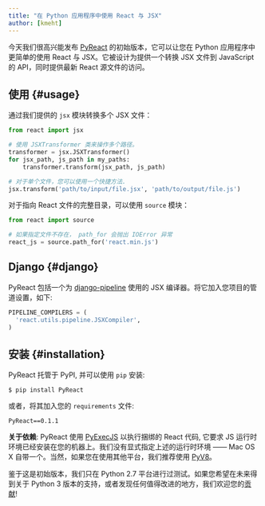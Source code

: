 ```yaml
---
title: "在 Python 应用程序中使用 React 与 JSX"
author: [kmeht]
---
```


今天我们很高兴能发布 [PyReact](https://github.com/facebook/react-python) 的初始版本，它可以让您在 Python 应用程序中更简单的使用 React 与 JSX。它被设计为提供一个转换 JSX 文件到 JavaScript 的 API，同时提供最新 React 源文件的访问。

## 使用 {#usage}

通过我们提供的 `jsx` 模块转换多个 JSX 文件：

```python
from react import jsx

# 使用 JSXTransformer 类来操作多个路径。
transformer = jsx.JSXTransformer()
for jsx_path, js_path in my_paths:
    transformer.transform(jsx_path, js_path)

# 对于单个文件，您可以使用一个快捷方法.
jsx.transform('path/to/input/file.jsx', 'path/to/output/file.js')
```

对于指向 React 文件的完整目录，可以使用 `source` 模块：

```python
from react import source

# 如果指定文件不存在， path_for 会抛出 IOError 异常
react_js = source.path_for('react.min.js')
```

## Django {#django}

PyReact 包括一个为 [django-pipeline](https://github.com/cyberdelia/django-pipeline) 使用的 JSX 编译器。将它加入您项目的管道设置，如下:

```python
PIPELINE_COMPILERS = (
  'react.utils.pipeline.JSXCompiler',
)
```

## 安装 {#installation}

PyReact 托管于 PyPI, 并可以使用 `pip` 安装:

    $ pip install PyReact

或者，将其加入您的 `requirements` 文件:

    PyReact==0.1.1

**关于依赖**: PyReact 使用 [PyExecJS](https://github.com/doloopwhile/PyExecJS) 以执行捆绑的 React 代码, 它要求 JS 运行时环境已经安装在您的机器上。我们没有显式指定上述的运行时环境 —— Mac OS X 自带一个。当然，如果您在使用其他平台，我们推荐使用 [PyV8](https://code.google.com/p/pyv8/)。

鉴于这是初始版本，我们只在 Python 2.7 平台进行过测试。如果您希望在未来得到关于 Python 3 版本的支持，或者发现任何值得改进的地方，我们欢迎您的[贡献](https://github.com/facebook/react-python/blob/master/CONTRIBUTING.md)!
